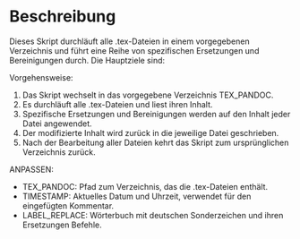 # Beschreibung

Dieses Skript durchläuft alle .tex-Dateien in einem vorgegebenen Verzeichnis und führt eine Reihe
von spezifischen Ersetzungen und Bereinigungen durch. Die Hauptziele sind:

Vorgehensweise:
1. Das Skript wechselt in das vorgegebene Verzeichnis TEX_PANDOC.
2. Es durchläuft alle .tex-Dateien und liest ihren Inhalt.
3. Spezifische Ersetzungen und Bereinigungen werden auf den Inhalt jeder Datei angewendet.
4. Der modifizierte Inhalt wird zurück in die jeweilige Datei geschrieben.
5. Nach der Bearbeitung aller Dateien kehrt das Skript zum ursprünglichen Verzeichnis zurück.

ANPASSEN:
- TEX_PANDOC: Pfad zum Verzeichnis, das die .tex-Dateien enthält.
- TIMESTAMP: Aktuelles Datum und Uhrzeit, verwendet für den eingefügten Kommentar.
- LABEL_REPLACE: Wörterbuch mit deutschen Sonderzeichen und ihren Ersetzungen
Befehle.

